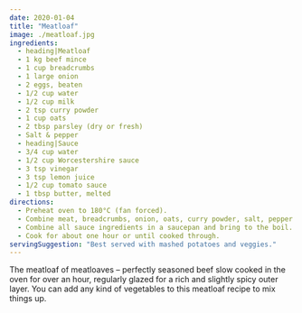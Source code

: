 ```yaml
---
date: 2020-01-04
title: "Meatloaf"
image: ./meatloaf.jpg
ingredients:
  - heading|Meatloaf
  - 1 kg beef mince
  - 1 cup breadcrumbs
  - 1 large onion
  - 2 eggs, beaten
  - 1/2 cup water
  - 1/2 cup milk
  - 2 tsp curry powder
  - 1 cup oats
  - 2 tbsp parsley (dry or fresh)
  - Salt & pepper
  - heading|Sauce
  - 3/4 cup water
  - 1/2 cup Worcestershire sauce
  - 3 tsp vinegar
  - 3 tsp lemon juice
  - 1/2 cup tomato sauce
  - 1 tbsp butter, melted
directions:
  - Preheat oven to 180°C (fan forced).
  - Combine meat, breadcrumbs, onion, oats, curry powder, salt, pepper and eggs together in a large bowl. Add milk and water. Place in a large baking tray/dish.
  - Combine all sauce ingredients in a saucepan and bring to the boil. Reduce heat and pour over meat. Baste occasionally.
  - Cook for about one hour or until cooked through.
servingSuggestion: "Best served with mashed potatoes and veggies."
---
```


The meatloaf of meatloaves – perfectly seasoned beef slow cooked in the oven for over an hour, regularly glazed for a rich and slightly spicy outer layer. You can add any kind of vegetables to this meatloaf recipe to mix things up.
